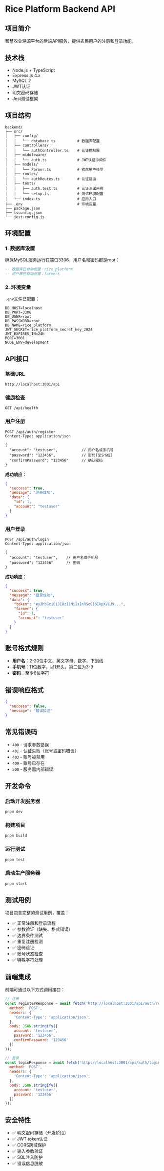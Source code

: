 # Rice Platform Backend API

## 项目简介
智慧农业溯源平台的后端API服务，提供农民用户的注册和登录功能。

## 技术栈
- Node.js + TypeScript
- Express.js 4.x
- MySQL 2
- JWT认证
- 明文密码存储
- Jest测试框架

## 项目结构
```
backend/
├── src/
│   ├── config/
│   │   └── database.ts          # 数据库配置
│   ├── controllers/
│   │   └── authController.ts    # 认证控制器
│   ├── middleware/
│   │   └── auth.ts              # JWT认证中间件
│   ├── models/
│   │   └── Farmer.ts            # 农民用户模型
│   ├── routes/
│   │   └── authRoutes.ts        # 认证路由
│   ├── tests/
│   │   ├── auth.test.ts         # 认证测试用例
│   │   └── setup.ts             # 测试环境配置
│   └── index.ts                 # 应用入口
├── .env                         # 环境变量
├── package.json
├── tsconfig.json
└── jest.config.js
```

## 环境配置

### 1. 数据库设置
确保MySQL服务运行在端口3306，用户名和密码都是root：
```sql
-- 数据库已自动创建：rice_platform
-- 用户表已自动创建：farmers
```

### 2. 环境变量
`.env`文件已配置：
```
DB_HOST=localhost
DB_PORT=3306
DB_USER=root
DB_PASSWORD=root
DB_NAME=rice_platform
JWT_SECRET=rice_platform_secret_key_2024
JWT_EXPIRES_IN=24h
PORT=3001
NODE_ENV=development
```

## API接口

### 基础URL
```
http://localhost:3001/api
```

### 健康检查
```
GET /api/health
```

### 用户注册
```
POST /api/auth/register
Content-Type: application/json

{
  "account": "testuser",           // 用户名或手机号
  "password": "123456",            // 密码(至少6位)
  "confirmPassword": "123456"      // 确认密码
}
```

**成功响应：**
```json
{
  "success": true,
  "message": "注册成功",
  "data": {
    "id": 1,
    "account": "testuser"
  }
}
```

### 用户登录
```
POST /api/auth/login
Content-Type: application/json

{
  "account": "testuser",    // 用户名或手机号
  "password": "123456"      // 密码
}
```

**成功响应：**
```json
{
  "success": true,
  "message": "登录成功",
  "data": {
    "token": "eyJhbGciOiJIUzI1NiIsInR5cCI6IkpXVCJ9...",
    "farmer": {
      "id": 1,
      "account": "testuser"
    }
  }
}
```

## 账号格式规则
- **用户名**：2-20位中文、英文字母、数字、下划线
- **手机号**：11位数字，以1开头，第二位为3-9
- **密码**：至少6位字符

## 错误响应格式
```json
{
  "success": false,
  "message": "错误描述"
}
```

## 常见错误码
- `400` - 请求参数错误
- `401` - 认证失败（账号或密码错误）
- `403` - 账号被禁用
- `409` - 账号已存在
- `500` - 服务器内部错误

## 开发命令

### 启动开发服务器
```bash
pnpm dev
```

### 构建项目
```bash
pnpm build
```

### 运行测试
```bash
pnpm test
```

### 启动生产服务器
```bash
pnpm start
```

## 测试用例
项目包含完整的测试用例，覆盖：
- ✅ 正常注册和登录流程
- ✅ 参数验证（缺失、格式错误）
- ✅ 边界条件测试
- ✅ 重复注册检测
- ✅ 密码验证
- ✅ 账号状态检查
- ✅ 特殊字符处理

## 前端集成
前端可通过以下方式调用接口：

```javascript
// 注册
const registerResponse = await fetch('http://localhost:3001/api/auth/register', {
  method: 'POST',
  headers: {
    'Content-Type': 'application/json',
  },
  body: JSON.stringify({
    account: 'testuser',
    password: '123456',
    confirmPassword: '123456'
  })
});

// 登录
const loginResponse = await fetch('http://localhost:3001/api/auth/login', {
  method: 'POST',
  headers: {
    'Content-Type': 'application/json',
  },
  body: JSON.stringify({
    account: 'testuser',
    password: '123456'
  })
});
```

## 安全特性
- ✅ 明文密码存储（开发阶段）
- ✅ JWT token认证
- ✅ CORS跨域保护
- ✅ 输入参数验证
- ✅ SQL注入防护
- ✅ 错误信息脱敏